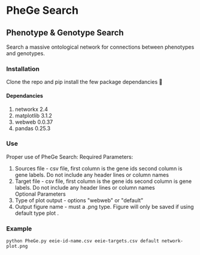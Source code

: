 # PheGe Search
## Phenotype & Genotype Search
Search a massive ontological network for connections between phenotypes and genotypes.

### Installation 
Clone the repo and pip install the few package dependancies :grimacing:

#### Dependancies
1. networkx 2.4
2. matplotlib 3.1.2
3. webweb 0.0.37
4. pandas 0.25.3

### Use
Proper use of PheGe Search:
Required Parameters:
1. Sources file - csv file, first column is the gene ids second column is gene labels. Do not include any header lines or column names
2. Target file - csv file, first column is the gene ids second column is gene labels. Do not include any header lines or column names  
Optional Parameters
3. Type of plot output - options "webweb" or "default"
4. Output figure name - must a .png type. Figure will only be saved if using default type plot .   

### Example
```
python PheGe.py eeie-id-name.csv eeie-targets.csv default network-plot.png
```
